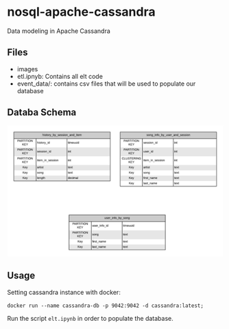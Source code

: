# nosql-apache-cassandra
Data modeling in Apache Cassandra

## Files

- images
- etl.ipnyb: Contains all elt code
- event_data/: contains csv files that will be used to populate our database

## Databa Schema

![DatabaseSchema](images/Schema.png)

## Usage
Setting cassandra instance with docker:

```
docker run --name cassandra-db -p 9042:9042 -d cassandra:latest;
```

Run the script `elt.ipynb` in order to populate the database.
